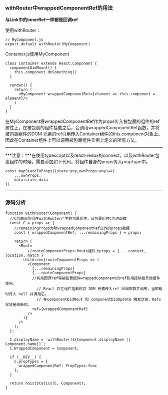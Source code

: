 ### withRouter中wrappedComponentRef的用法 ###
**与Link中的innerRef一样都是回调ref**

使用withRouter：

	// MyComponent.js
	export default withRouter(MyComponent)

Container.js使用MyComponent

	class Container extends React.Component {
	  componentDidMount() {
	    this.component.doSomething()
	  }
	
	  render() {
	    return (
	      <MyComponent wrappedComponentRef={element => this.component = element}/>
	    )
	  }
	}
在MyComponent将wrappedComponentRef作为props传入被包裹的组件的ref属性上，在被包裹的组件挂载之后，会调用wrappedComponentRef函数，并将被包裹组件的DOM 元素的ref引用传入Container组件的this.component对象上。因此在Container组件上可以调用被包裹组件实例上定义的所有方法。


----------

***注意：***在使用typescript以及react-redux的connect，以及withRouter包裹组件的时候，需要添加如下代码，将组件自身的props传入propType中。

	const mapStateToProps((state:any,ownProps:any)=>{
		...ownProps,
		data:state.data
	})

----------

### 源码分析 ###

	function withRouter(Component) {
	  //C为由高阶组件withRouter产生的包裹组件，该包裹组件C为纯函数
	  const C = props => {
	    //remainingProps为除wrappedComponentRef之外的props数据
	    const { wrappedComponentRef, ...remainingProps } = props;
	
	    return (
	      <Route
	          //routeComponentProps:Route组件上props = { ...context, location, match }
	        children={routeComponentProps => (
	          <Component
	            {...remainingProps}
	            {...routeComponentProps}
	            //利用回调ref将被包裹组件wrappedComponent的ref引用提供给其他组件使用。
	              // React 将在组件挂载时将 DOM 元素传入ref 回调函数并调用，当卸载时传入 null 并调用它。
	              // 在componentDidMout 和 componentDidUpdate 触发之前，Refs 保证是最新的。
	            ref={wrappedComponentRef}
	          />
	        )}
	      />
	    );
	  };
	
	  C.displayName = `withRouter(${Component.displayName || Component.name})`;
	  C.WrappedComponent = Component;
	
	  if (__DEV__) {
	    C.propTypes = {
	      wrappedComponentRef: PropTypes.func
	    };
	  }
	
	  return hoistStatics(C, Component);
	}